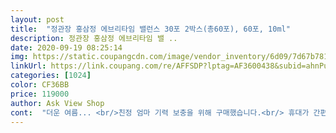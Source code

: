 ```yaml
---
layout: post 
title:  "정관장 홍삼정 에브리타임 밸런스 30포 2박스(총60포), 60포, 10ml" 
description: 정관장 홍삼정 에브리타임 밸 ..
date: 2020-09-19 08:25:14 
img: https://static.coupangcdn.com/image/vendor_inventory/6d09/7d67b78101625615acc85a50212432106cf5abef3783bf09caf5bf67ee60.jpg 
linkUrl: https://link.coupang.com/re/AFFSDP?lptag=AF3600438&subid=ahnPublicAsk&pageKey=1086300287&itemId=2040416158&vendorItemId=71557581146&traceid=V0-113-368899e76a335245 
categories: [1024] 
color: CF36BB 
price: 119000 
author: Ask View Shop 
cont:  "더운 여름... <br/>친정 엄마 기력 보충을 위해 구매했습니다.<br/> 휴대가 간편하고 맛도 좋아서 가끔씩 사드린답니다.<br/> 홍삼은 사랑입니다^^<br/>정관장 홍삼은 선물용으로 항상 잘 애용하고 있습니다.<br/> 받는뷴들이 항상 좋아하세요!!<br/>하루한포먹는데  피곤한것도  덜한것같고  먹기도 편하고 좋아요  휴대하기도 좋고  선물하기에도 포장부터  좋아요<br/>" 
---
```

